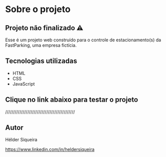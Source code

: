 # Sobre o projeto

## Projeto não finalizado ⚠️

Esse é um projeto web construído para o controle de estacionamento(s) da FastParking, uma empresa fictícia.

## Tecnologias utilizadas

- HTML
- CSS
- JavaScript

## Clique no link abaixo para testar o projeto

////////////////////////////////////////////

## Autor

Hélder Siqueira

https://www.linkedin.com/in/heldersiqueira


